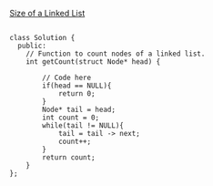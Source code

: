 [Size of a Linked List](https://www.geeksforgeeks.org/problems/count-nodes-of-linked-list/1?itm_source=geeksforgeeks&itm_medium=article&itm_campaign=practice_card)


```

class Solution {
  public:
    // Function to count nodes of a linked list.
    int getCount(struct Node* head) {

        // Code here
        if(head == NULL){
            return 0;
        }
        Node* tail = head;
        int count = 0;
        while(tail != NULL){
            tail = tail -> next;
            count++;
        }
        return count;
    }
};


```
